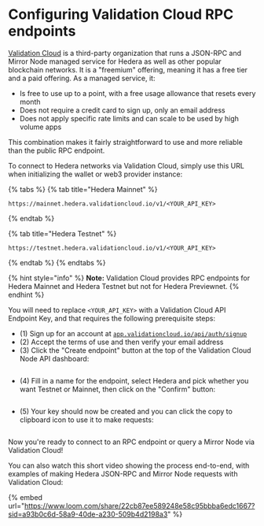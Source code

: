 # Configuring Validation Cloud RPC endpoints

[Validation Cloud](https://www.validationcloud.io/node) is a third-party organization that runs a JSON-RPC and Mirror Node managed service for Hedera as well as other popular blockchain networks. It is a "freemium" offering, meaning it has a free tier and a paid offering. As a managed service, it:

* Is free to use up to a point, with a free usage allowance that resets every month
* Does not require a credit card to sign up, only an email address
* Does not apply specific rate limits and can scale to be used by high volume apps

This combination makes it fairly straightforward to use and more reliable than the public RPC endpoint.

To connect to Hedera networks via Validation Cloud, simply use this URL when initializing the wallet or web3 provider instance:

{% tabs %}
{% tab title="Hedera Mainnet" %}
```
https://mainnet.hedera.validationcloud.io/v1/<YOUR_API_KEY>
```
{% endtab %}

{% tab title="Hedera Testnet" %}
```
https://testnet.hedera.validationcloud.io/v1/<YOUR_API_KEY>
```
{% endtab %}
{% endtabs %}

{% hint style="info" %}
**Note:** Validation Cloud provides RPC endpoints for Hedera Mainnet and Hedera Testnet but not for Hedera Previewnet.&#x20;
{% endhint %}

You will need to replace `<YOUR_API_KEY>` with a Validation Cloud API Endpoint Key, and that requires the following prerequisite steps:

* (1) Sign up for an account at [`app.validationcloud.io/api/auth/signup`](https://app.validationcloud.io/api/auth/signup)
* (2) Accept the terms of use and then verify your email address
* (3) Click the "Create endpoint" button at the top of the Validation Cloud Node API dashboard:

<figure><img src="../../../.gitbook/assets/validation-cloud.png" alt=""><figcaption></figcaption></figure>

* (4) Fill in a name for the endpoint, select Hedera and pick whether you want Testnet or Mainnet, then click on the "Confirm" button:

<figure><img src="../../../.gitbook/assets/validation-cloud-2.png" alt=""><figcaption></figcaption></figure>

* (5) Your key should now be created and you can click the copy to clipboard icon to use it to make requests:

<figure><img src="../../../.gitbook/assets/validation-cloud-3.png" alt=""><figcaption></figcaption></figure>

Now you're ready to connect to an RPC endpoint or query a Mirror Node via Validation Cloud!

You can also watch this short video showing the process end-to-end, with examples of making Hedera JSON-RPC and Mirror Node requests with Validation Cloud:

{% embed url="https://www.loom.com/share/22cb87ee589248e58c95bbba6edc1667?sid=a93b0c6d-58a9-40de-a230-509b4d2198a3" %}
